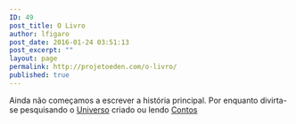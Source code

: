 ```yaml
---
ID: 49
post_title: O Livro
author: lfigaro
post_date: 2016-01-24 03:51:13
post_excerpt: ""
layout: page
permalink: http://projetoeden.com/o-livro/
published: true
---
```

Ainda não começamos a escrever a história principal. Por enquanto divirta-se pesquisando o <a href="http://projetoeden.com/wiki/universo/">Universo</a> criado ou lendo <a href="http://projetoeden.com/contos-marginais/">Contos</a>